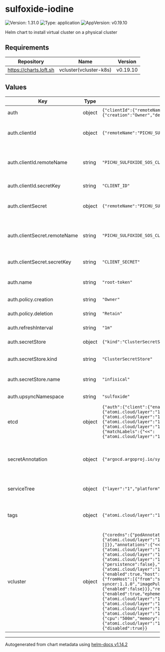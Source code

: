 # sulfoxide-iodine

![Version: 1.31.0](https://img.shields.io/badge/Version-1.31.0-informational?style=flat-square) ![Type: application](https://img.shields.io/badge/Type-application-informational?style=flat-square) ![AppVersion: v0.19.10](https://img.shields.io/badge/AppVersion-v0.19.10-informational?style=flat-square)

Helm chart to install virtual cluster on a physical cluster

## Requirements

| Repository | Name | Version |
|------------|------|---------|
| https://charts.loft.sh | vcluster(vcluster-k8s) | v0.19.10 |

## Values

| Key | Type | Default | Description |
|-----|------|---------|-------------|
| auth | object | `{"clientId":{"remoteName":"PICHU_SULFOXIDE_SOS_CLIENT_ID","secretKey":"CLIENT_ID"},"clientSecret":{"remoteName":"PICHU_SULFOXIDE_SOS_CLIENT_SECRET","secretKey":"CLIENT_SECRET"},"name":"root-token","policy":{"creation":"Owner","deletion":"Retain"},"refreshInterval":"1m","secretStore":{"kind":"ClusterSecretStore","name":"infisical"},"upsyncNamespace":"sulfoxide"}` | Root Infisical token |
| auth.clientId | object | `{"remoteName":"PICHU_SULFOXIDE_SOS_CLIENT_ID","secretKey":"CLIENT_ID"}` | Upsync secret of secrets reference for client ID |
| auth.clientId.remoteName | string | `"PICHU_SULFOXIDE_SOS_CLIENT_ID"` | remote reference of the CLIENT_ID in the secret of secrets store |
| auth.clientId.secretKey | string | `"CLIENT_ID"` | secret key to store CLIENT_ID |
| auth.clientSecret | object | `{"remoteName":"PICHU_SULFOXIDE_SOS_CLIENT_SECRET","secretKey":"CLIENT_SECRET"}` | Upsync secret of secrets reference for client secret |
| auth.clientSecret.remoteName | string | `"PICHU_SULFOXIDE_SOS_CLIENT_SECRET"` | remote reference of the CLIENT_SECRET in the secret of secrets store |
| auth.clientSecret.secretKey | string | `"CLIENT_SECRET"` | secret key to store CLIENT_SECRET |
| auth.name | string | `"root-token"` | name of the secret to be created |
| auth.policy.creation | string | `"Owner"` | External Secret creation policy |
| auth.policy.deletion | string | `"Retain"` | External Secret deletion policy |
| auth.refreshInterval | string | `"1m"` | external secret refresh interval |
| auth.secretStore | object | `{"kind":"ClusterSecretStore","name":"infisical"}` | Secret store to reference |
| auth.secretStore.kind | string | `"ClusterSecretStore"` | kind of the secret store to reference |
| auth.secretStore.name | string | `"infisical"` | name of the secret store to reference |
| auth.upsyncNamespace | string | `"sulfoxide"` | upsync namespace |
| etcd | object | `{"auth":{"client":{"enableAuthentication":false},"peer":{"enableAuthentication":false},"rbac":{"create":false},"token":{"enabled":false}},"commonAnnotations":{"<<":{"atomi.cloud/layer":"1","atomi.cloud/platform":"sulfoxide","atomi.cloud/service":"iodine"},"atomi.cloud/module":"etcd"},"commonLabels":{"<<":{"atomi.cloud/layer":"1","atomi.cloud/platform":"sulfoxide","atomi.cloud/service":"iodine"},"atomi.cloud/module":"etcd"},"persistence":{"enabled":false},"podAnnotations":{"<<":{"atomi.cloud/layer":"1","atomi.cloud/platform":"sulfoxide","atomi.cloud/service":"iodine"},"atomi.cloud/module":"etcd"},"podLabels":{"<<":{"atomi.cloud/layer":"1","atomi.cloud/platform":"sulfoxide","atomi.cloud/service":"iodine"},"atomi.cloud/module":"etcd"},"removeMemberOnContainerTermination":false,"replicaCount":3,"topologySpreadConstraints":[{"labelSelector":{"matchLabels":{"<<":{"atomi.cloud/layer":"1","atomi.cloud/platform":"sulfoxide","atomi.cloud/service":"iodine"},"atomi.cloud/module":"etcd"}},"maxSkew":1,"topologyKey":"topology.kubernetes.io/zone","whenUnsatisfiable":"ScheduleAnyway"}]}` | ETCD Cluster configuration. See [etcd documentation](https://artifacthub.io/packages/helm/bitnami/etcd) |
| secretAnnotation | object | `{"argocd.argoproj.io/sync-wave":"-3"}` | Secret Annotations (External Secrets) to control synchronization |
| serviceTree | object | `{"layer":"1","platform":"sulfoxide","service":"iodine"}` | AtomiCloud Service Tree. See [ServiceTree](https://atomicloud.larksuite.com/wiki/OkfJwTXGFiMJkrk6W3RuwRrZs64?theme=DARK&contentTheme=DARK#MHw5d76uDo2tBLx86cduFQMRsBb) |
| tags | object | `{"atomi.cloud/layer":"1","atomi.cloud/platform":"sulfoxide","atomi.cloud/service":"iodine"}` | Kubernetes labels and annotations, following Service Tree |
| vcluster | object | `{"coredns":{"podAnnotations":{"<<":{"atomi.cloud/layer":"1","atomi.cloud/platform":"sulfoxide","atomi.cloud/service":"iodine"},"atomi.cloud/module":"coredns","drop_log":"true"},"podLabels":{"<<":{"atomi.cloud/layer":"1","atomi.cloud/platform":"sulfoxide","atomi.cloud/service":"iodine"},"atomi.cloud/module":"coredns"},"replicas":1},"etcd":{"affinity":{"podAntiAffinity":{"preferredDuringSchedulingIgnoredDuringExecution":[]}},"annotations":{"<<":{"atomi.cloud/layer":"1","atomi.cloud/platform":"sulfoxide","atomi.cloud/service":"iodine"},"atomi.cloud/module":"etcd","drop_log":"true"},"labels":{"<<":{"atomi.cloud/layer":"1","atomi.cloud/platform":"sulfoxide","atomi.cloud/service":"iodine"},"atomi.cloud/module":"etcd"},"podAnnotations":{"<<":{"atomi.cloud/layer":"1","atomi.cloud/platform":"sulfoxide","atomi.cloud/service":"iodine"},"atomi.cloud/module":"etcd","drop_log":"true"},"podLabels":{"<<":{"atomi.cloud/layer":"1","atomi.cloud/platform":"sulfoxide","atomi.cloud/service":"iodine"},"atomi.cloud/module":"etcd"},"resources":{"limits":{"cpu":"1000m","memory":"1.5Gi"},"requests":{"cpu":"500m","memory":"512Mi"}},"storage":{"persistence":false},"topologySpreadConstraints":[{"labelSelector":{"matchLabels":{"<<":{"atomi.cloud/layer":"1","atomi.cloud/platform":"sulfoxide","atomi.cloud/service":"iodine"},"atomi.cloud/module":"etcd"}},"maxSkew":1,"topologyKey":"topology.kubernetes.io/zone","whenUnsatisfiable":"ScheduleAnyway"}]},"ingress":{"enabled":true,"host":"kubernetes.atomi.cloud","ingressClassName":"nginx"},"init":{"manifests":"apiVersion: v1\nkind: Namespace\nmetadata:\n  labels:\n    kubernetes.io/metadata.name: sulfoxide\n  name: sulfoxide\n"},"mapServices":{"fromHost":[{"from":"sulfoxide/entei-silicon-otlp-collector","to":"sulfoxide/silicon-otlp-collector"}]},"plugin":{"secret-syncer":{"image":"ghcr.io/kirinnee/vcluster-secret-syncer/secret-syncer:1.1.0","imagePullPolicy":"IfNotPresent","resources":{"limits":{"cpu":"125m","memory":"128Mi"},"requests":{"cpu":"31m","memory":"32Mi"}}}},"proxy":{"metricsServer":{"nodes":{"enabled":false},"pods":{"enabled":false}}},"replicas":1,"sync":{"configmaps":{"all":true},"ingresses":{"enabled":true},"nodes":{"enableScheduler":false,"enabled":true,"fakeKubeletIPs":true,"syncAllNodes":true,"syncNodeChanges":true},"pods":{"enabled":true,"ephemeralContainers":true,"status":true},"secrets":{"all":true}},"syncer":{"annotations":{"<<":{"atomi.cloud/layer":"1","atomi.cloud/platform":"sulfoxide","atomi.cloud/service":"iodine"},"atomi.cloud/module":"syncer","drop_log":"true"},"extraArgs":["--tls-san=https://kubernetes.atomi.cloud"],"labels":{"<<":{"atomi.cloud/layer":"1","atomi.cloud/platform":"sulfoxide","atomi.cloud/service":"iodine"},"atomi.cloud/module":"syncer"},"podAnnotations":{"<<":{"atomi.cloud/layer":"1","atomi.cloud/platform":"sulfoxide","atomi.cloud/service":"iodine"},"atomi.cloud/module":"syncer","drop_log":"true"},"podLabels":{"<<":{"atomi.cloud/layer":"1","atomi.cloud/platform":"sulfoxide","atomi.cloud/service":"iodine"},"atomi.cloud/module":"syncer"},"resources":{"limits":{"cpu":"1000m","memory":"2Gi"},"requests":{"cpu":"500m","memory":"1Gi"}},"topologySpreadConstraints":[{"labelSelector":{"matchLabels":{"<<":{"atomi.cloud/layer":"1","atomi.cloud/platform":"sulfoxide","atomi.cloud/service":"iodine"},"atomi.cloud/module":"syncer"}},"maxSkew":1,"topologyKey":"topology.kubernetes.io/zone","whenUnsatisfiable":"ScheduleAnyway"}]},"telemetry":{"disabled":true}}` | Virtual Cluster Configuration. See [vcluster documentation](https://artifacthub.io/packages/helm/loft/vcluster) |

----------------------------------------------
Autogenerated from chart metadata using [helm-docs v1.14.2](https://github.com/norwoodj/helm-docs/releases/v1.14.2)
